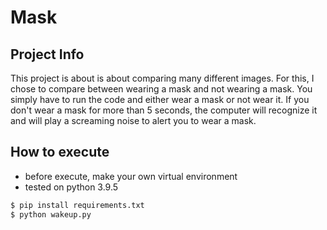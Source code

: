 # Mask

## Project Info
This project is about is about comparing many different images. For this, I chose to compare between wearing a mask and not wearing a mask. You simply have to run the code and either wear a mask or not wear it. If you don't wear a mask for more than 5 seconds, the computer will recognize it and will play a screaming noise to alert you to wear a mask.

## How to execute
* before execute, make your own virtual environment
* tested on python 3.9.5
```bash
$ pip install requirements.txt
$ python wakeup.py
```